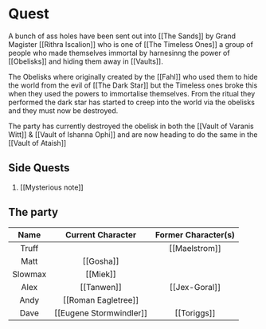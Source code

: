 # Quest
A bunch of ass holes have been sent out into [[The Sands]] by Grand Magister [[Rithra Iscalion]] who is one of [[The Timeless Ones]] a group of people who made themselves immortal by harnesinng the power of [[Obelisks]] and hiding them away in [[Vaults]].

The Obelisks where originally created by the [[Fahl]] who used them to hide the world from the evil of [[The Dark Star]] but the Timeless ones broke this when they used the powers to immortalise themselves. From the ritual they performed the dark star has started to creep into the world via the obelisks and they must now be destroyed.

The party has currently destroyed the obelisk in both the [[Vault of Varanis Witt]] & [[Vault of Ishanna Ophi]] and are now heading to do the same in the [[Vault of Ataish]]

## Side Quests
1. [[Mysterious note]]

## The party 

| Name | Current Character | Former Character(s) |
| :----: | :-----: | :-------------------------: |
| Truff | | [[Maelstrom]]
| Matt | [[Gosha]] |
| Slowmax | [[Miek]] |
| Alex | [[Tanwen]] | [[Jex-Goral]]
| Andy | [[Roman Eagletree]]|
| Dave | [[Eugene Stormwindler]] |[[Toriggs]]






